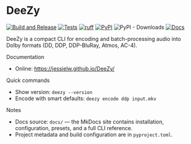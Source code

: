 # DeeZy

[![Build and Release](https://github.com/jessielw/DeeZy/actions/workflows/release.yml/badge.svg)](https://github.com/jessielw/DeeZy/actions/workflows/release.yml) [![Tests](https://github.com/jessielw/DeeZy/actions/workflows/test.yml/badge.svg)](https://github.com/jessielw/DeeZy/actions/workflows/test.yml) [![ruff](https://github.com/jessielw/DeeZy/actions/workflows/ruff.yml/badge.svg?branch=main)](https://github.com/jessielw/DeeZy/actions/workflows/ruff.yml) [![PyPI](https://github.com/jessielw/DeeZy/actions/workflows/publish-pypi.yml/badge.svg)](https://github.com/jessielw/DeeZy/actions/workflows/publish-pypi.yml) ![PyPI - Downloads](https://img.shields.io/pypi/dw/deezy) [![Docs](https://github.com/jessielw/DeeZy/actions/workflows/mkdocs-deploy.yml/badge.svg)](https://github.com/jessielw/DeeZy/actions/workflows/mkdocs-deploy.yml)

DeeZy is a compact CLI for encoding and batch-processing audio into Dolby formats (DD, DDP, DDP-BluRay, Atmos, AC-4).

Documentation

- Online: https://jessielw.github.io/DeeZy/

Quick commands

- Show version: `deezy --version`
- Encode with smart defaults: `deezy encode ddp input.mkv`

Notes

- Docs source: `docs/` — the MkDocs site contains installation, configuration, presets, and a full CLI reference.
- Project metadata and build configuration are in `pyproject.toml`.
